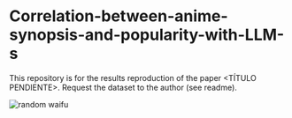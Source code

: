 # Correlation-between-anime-synopsis-and-popularity-with-LLM-s
This repository is for the results reproduction of the paper &lt;TÍTULO PENDIENTE>. Request the dataset to the author (see readme).

![random waifu](https://github.com/JesusASmx/Correlation-between-anime-synopsis-and-popularity-with-LLM-s/blob/main/assets/random_waifu_mini.jpg)
